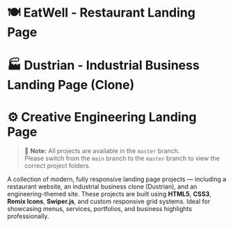 # 🍽️ EatWell - Restaurant Landing Page  
# 🏭 Dustrian - Industrial Business Landing Page (Clone)  
# ⚙️ Creative Engineering Landing Page

> 📝 **Note:** All projects are available in the `master` branch.  
> Please switch from the `main` branch to the `master` branch to view the correct project folders.

A collection of modern, fully responsive landing page projects — including a restaurant website, an industrial business clone (Dustrian), and an engineering-themed site. These projects are built using **HTML5**, **CSS3**, **Remix Icons**, **Swiper.js**, and custom responsive grid systems. Ideal for showcasing menus, services, portfolios, and business highlights professionally.

